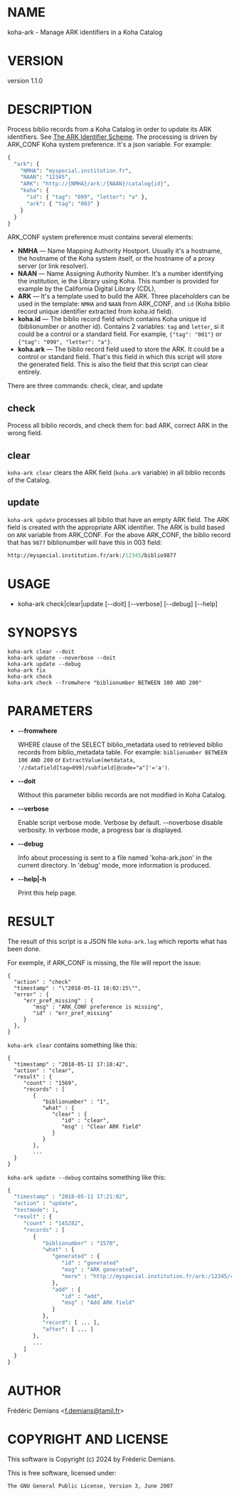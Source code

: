 # NAME

koha-ark - Manage ARK identifiers in a Koha Catalog

# VERSION

version 1.1.0

# DESCRIPTION

Process biblio records from a Koha Catalog in order to update its ARK
identifiers. See [The ARK Identifier
Scheme](https://tools.ietf.org/id/draft-kunze-ark-15.txt). The processing is
driven by ARK\_CONF Koha system preference. It's a json variable. For example:

```perl
{
  "ark": {
    "NMHA": "myspecial.institution.fr",
    "NAAN": "12345",
    "ARK": "http://{NMHA}/ark:/{NAAN}/catalog{id}",
    "koha": {
      "id": { "tag": "099", "letter": "a" },
      "ark": { "tag": "003" }
    }
  }
}
```

ARK\_CONF system preference must contains several elements:

- **NMHA** — Name Mapping Authority Hostport. Usually it's a hostname, the
hostname of the Koha system itself, or the hostname of a proxy server (or link
resolver).
- **NAAN** — Name Assigning Authority Number. It's a number identifying the
institution, ie the Library using Koha. This number is provided for example by
the California Digital Library (CDL),
- **ARK** — It's a template used to build the ARK. Three placeholders can be used
in the template: `NMHA` and `NAAN` from ARK\_CONF, and `id` (Koha
biblio record unique identifier extracted from koha.id field).
- **koha.id** — The biblio record field which contains Koha unique id
(biblionumber or another id). Contains 2 variables: `tag` and `letter`, si it
could be a control or a standard field. For example, `{"tag": "001"}` or
`{"tag": "099", "letter": "a"}`.
- **koha.ark** — The biblio record field used to store the ARK. It could be a
control or standard field. That's this field in which this script will store
the generated field. This is also the field that this script can clear
entirely.

There are three commands: check, clear, and update

## check

Process all biblio records, and check them for: bad ARK, correct ARK in the
wrong field.

## clear

`koha-ark clear` clears the ARK field (`koha.ark` variable) in all biblio
records of the Catalog.

## update

`koha-ark update` processes all biblio that have an empty ARK field. The ARK
field is created with the appropriate ARK identifier. The ARK is build based on
`ARK` variable from ARK\_CONF. For the above ARK\_CONF, the biblio record that has
`9877` biblionumber will have this in 003 field:

```perl
http://myspecial.institution.fr/ark:/12345/biblio9877
```

# USAGE

- koha-ark check|clear|update \[--doit\] \[--verbose\] \[--debug\] \[--help\]

# SYNOPSYS

```
koha-ark clear --doit
koha-ark update --noverbose --doit
koha-ark update --debug
koha-ark fix
koha-ark check
koha-ark check --fromwhere "biblionumber BETWEEN 100 AND 200"
```

# PARAMETERS

- **--fromwhere**

  WHERE clause of the SELECT biblio_metadata used to retrieved biblio records
  from biblio_metadata table. For example: `biblionumber BETWEEN 100 AND
  200` or `ExtractValue(metdatata,
  '//datafield[tag=099]/subfield[@code="a"]'='a')`.

- **--doit**

    Without this parameter biblio records are not modified in Koha Catalog.

- **--verbose**

    Enable script verbose mode. Verbose by default. --noverbose disable verbosity.
    In verbose mode, a progress bar is displayed.

- **--debug**

    Info about processing is sent to a file named 'koha-ark.json' in the current
    directory. In 'debug' mode, more information is produced.

- **--help|-h**

    Print this help page.

# RESULT

The result of this script is a JSON file `koha-ark.log` which reports what has
been done.

For exemple, if ARK\_CONF is missing, the file will report the issue:

```
{
  "action" : "check"
  "timestamp" : "\"2018-05-11 16:02:15\"",
  "error" : {
     "err_pref_missing" : {
        "msg" : "ARK_CONF preference is missing",
        "id" : "err_pref_missing"
     }
  },
}
```

`koha-ark clear` contains something like this:

```
{
  "timestamp" : "2018-05-11 17:18:42",
  "action" : "clear",
  "result" : {
     "count" : "1569",
     "records" : [
        {
           "biblionumber" : "1",
           "what" : {
              "clear" : {
                 "id" : "clear",
                 "msg" : "Clear ARK field"
              }
           }
        },
        ...
  }
}
```

`koha-ark update --debug` contains something like this:

```perl
{
  "timestamp" : "2018-05-11 17:21:02",
  "action" : "update",
  "testmode": 1,
  "result" : {
     "count" : "145282",
     "records" : [
        {         
           "biblionumber" : "1570",
           "what" : {
              "generated" : {
                 "id" : "generated"
                 "msg" : "ARK generated",
                 "more" : "http://myspecial.institution.fr/ark:/12345/catalog1573",
              },
              "add" : {
                 "id" : "add",
                 "msg" : "Add ARK field"
              }
           },
           "record": [ ... ],
           "after": [ ... ]
        },
        ...
     ]
  }
}
```

# AUTHOR

Frédéric Demians &lt;f.demians@tamil.fr>

# COPYRIGHT AND LICENSE

This software is Copyright (c) 2024 by Fréderic Demians.

This is free software, licensed under:

```
The GNU General Public License, Version 3, June 2007
```
